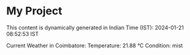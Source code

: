 # My Project

This content is dynamically generated in Indian Time (IST): 2024-01-21 08:52:53 IST


Current Weather in Coimbatore:
Temperature: 21.88 °C
Condition: mist
